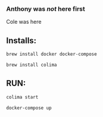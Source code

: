 ### Anthony was *not* here first
Cole was here

## Installs:
```sh
brew install docker docker-compose
```

```sh
brew install colima
```

## RUN:
```sh
colima start
```

```sh
docker-compose up
```
